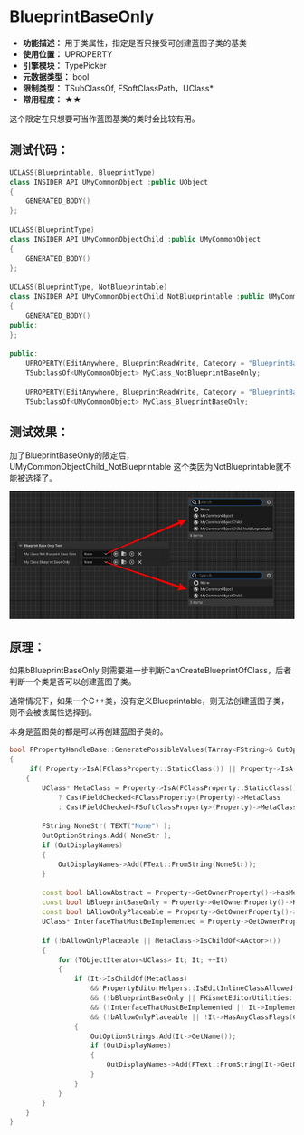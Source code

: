 ﻿# BlueprintBaseOnly

- **功能描述：** 用于类属性，指定是否只接受可创建蓝图子类的基类
- **使用位置：** UPROPERTY
- **引擎模块：** TypePicker
- **元数据类型：** bool
- **限制类型：** TSubClassOf, FSoftClassPath，UClass*
- **常用程度：** ★★

这个限定在只想要可当作蓝图基类的类时会比较有用。

## 测试代码：

```cpp
UCLASS(Blueprintable, BlueprintType)
class INSIDER_API UMyCommonObject :public UObject
{
	GENERATED_BODY()
};

UCLASS(BlueprintType)
class INSIDER_API UMyCommonObjectChild :public UMyCommonObject
{
	GENERATED_BODY()
};

UCLASS(BlueprintType, NotBlueprintable)
class INSIDER_API UMyCommonObjectChild_NotBlueprintable :public UMyCommonObject
{
	GENERATED_BODY()
public:
};

public:
	UPROPERTY(EditAnywhere, BlueprintReadWrite, Category = "BlueprintBaseOnlyTest")
	TSubclassOf<UMyCommonObject> MyClass_NotBlueprintBaseOnly;

	UPROPERTY(EditAnywhere, BlueprintReadWrite, Category = "BlueprintBaseOnlyTest", meta = (BlueprintBaseOnly))
	TSubclassOf<UMyCommonObject> MyClass_BlueprintBaseOnly;
```

## 测试效果：

加了BlueprintBaseOnly的限定后，UMyCommonObjectChild_NotBlueprintable 这个类因为NotBlueprintable就不能被选择了。

![BlueprintBaseOnly](BlueprintBaseOnly.jpg)

## 原理：

如果bBlueprintBaseOnly 则需要进一步判断CanCreateBlueprintOfClass，后者判断一个类是否可以创建蓝图子类。

通常情况下，如果一个C++类，没有定义Blueprintable，则无法创建蓝图子类，则不会被该属性选择到。

本身是蓝图类的都是可以再创建蓝图子类的。

```cpp
bool FPropertyHandleBase::GeneratePossibleValues(TArray<FString>& OutOptionStrings, TArray< FText >& OutToolTips, TArray<bool>& OutRestrictedItems, TArray<FText>* OutDisplayNames)
{
	 if( Property->IsA(FClassProperty::StaticClass()) || Property->IsA(FSoftClassProperty::StaticClass()) )		
	{
		UClass* MetaClass = Property->IsA(FClassProperty::StaticClass()) 
			? CastFieldChecked<FClassProperty>(Property)->MetaClass
			: CastFieldChecked<FSoftClassProperty>(Property)->MetaClass;

		FString NoneStr( TEXT("None") );
		OutOptionStrings.Add( NoneStr );
		if (OutDisplayNames)
		{
			OutDisplayNames->Add(FText::FromString(NoneStr));
		}

		const bool bAllowAbstract = Property->GetOwnerProperty()->HasMetaData(TEXT("AllowAbstract"));
		const bool bBlueprintBaseOnly = Property->GetOwnerProperty()->HasMetaData(TEXT("BlueprintBaseOnly"));
		const bool bAllowOnlyPlaceable = Property->GetOwnerProperty()->HasMetaData(TEXT("OnlyPlaceable"));
		UClass* InterfaceThatMustBeImplemented = Property->GetOwnerProperty()->GetClassMetaData(TEXT("MustImplement"));

		if (!bAllowOnlyPlaceable || MetaClass->IsChildOf<AActor>())
		{
			for (TObjectIterator<UClass> It; It; ++It)
			{
				if (It->IsChildOf(MetaClass)
					&& PropertyEditorHelpers::IsEditInlineClassAllowed(*It, bAllowAbstract)
					&& (!bBlueprintBaseOnly || FKismetEditorUtilities::CanCreateBlueprintOfClass(*It))
					&& (!InterfaceThatMustBeImplemented || It->ImplementsInterface(InterfaceThatMustBeImplemented))
					&& (!bAllowOnlyPlaceable || !It->HasAnyClassFlags(CLASS_Abstract | CLASS_NotPlaceable)))
				{
					OutOptionStrings.Add(It->GetName());
					if (OutDisplayNames)
					{
						OutDisplayNames->Add(FText::FromString(It->GetName()));
					}
				}
			}
		}
	}
}
```
